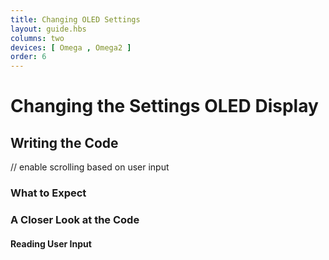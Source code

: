 ```yaml
---
title: Changing OLED Settings
layout: guide.hbs
columns: two
devices: [ Omega , Omega2 ]
order: 6
---
```


# Changing the Settings OLED Display


## Writing the Code

// enable scrolling based on user input

### What to Expect

### A Closer Look at the Code

#### Reading User Input
